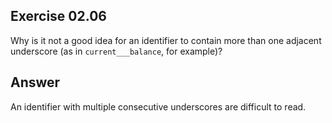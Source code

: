 ## Exercise 02.06
Why is it not a good idea for an identifier to contain more than one adjacent underscore (as in ```current___balance```, for example)?

## Answer
An identifier with multiple consecutive underscores are difficult to read.
